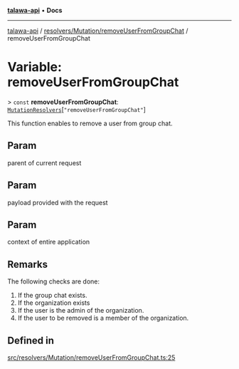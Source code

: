 [**talawa-api**](../../../../README.md) • **Docs**

***

[talawa-api](../../../../modules.md) / [resolvers/Mutation/removeUserFromGroupChat](../README.md) / removeUserFromGroupChat

# Variable: removeUserFromGroupChat

\> `const` **removeUserFromGroupChat**: [`MutationResolvers`](../../../../types/generatedGraphQLTypes/type-aliases/MutationResolvers.md)\[`"removeUserFromGroupChat"`\]

This function enables to remove a user from group chat.

## Param

parent of current request

## Param

payload provided with the request

## Param

context of entire application

## Remarks

The following checks are done:
1. If the group chat exists.
2. If the organization exists
3. If the user is the admin of the organization.
4. If the user to be removed is a member of the organization.

## Defined in

[src/resolvers/Mutation/removeUserFromGroupChat.ts:25](https://github.com/PalisadoesFoundation/talawa-api/blob/0e711c6a6b57f55ab5776fc9c8edfc5ebc0b3d70/src/resolvers/Mutation/removeUserFromGroupChat.ts#L25)
